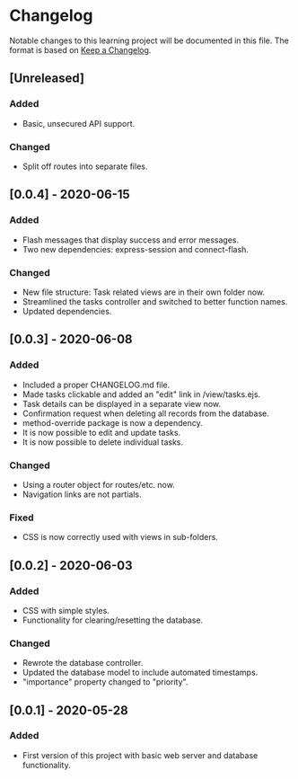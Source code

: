 # Changelog

Notable changes to this learning project will be documented in this file. The format is based on [Keep a Changelog](https://keepachangelog.com/en/1.0.0/).

## [Unreleased]
### Added
- Basic, unsecured API support.

### Changed
- Split off routes into separate files.

## [0.0.4] - 2020-06-15
### Added
- Flash messages that display success and error messages.
- Two new dependencies: express-session and connect-flash.

### Changed
- New file structure: Task related views are in their own folder now.
- Streamlined the tasks controller and switched to better function names.
- Updated dependencies.

## [0.0.3] - 2020-06-08
### Added
- Included a proper CHANGELOG.md file.
- Made tasks clickable and added an "edit" link in /view/tasks.ejs.
- Task details can be displayed in a separate view now.
- Confirmation request when deleting all records from the database.
- method-override package is now a dependency.
- It is now possible to edit and update tasks.
- It is now possible to delete individual tasks.

### Changed
- Using a router object for routes/etc. now.
- Navigation links are not partials.

### Fixed
- CSS is now correctly used with views in sub-folders.

## [0.0.2] - 2020-06-03
### Added
- CSS with simple styles.
- Functionality for clearing/resetting the database.

### Changed
- Rewrote the database controller.
- Updated the database model to include automated timestamps.
- "importance" property changed to "priority".

## [0.0.1] - 2020-05-28
### Added
- First version of this project with basic web server and database functionality.